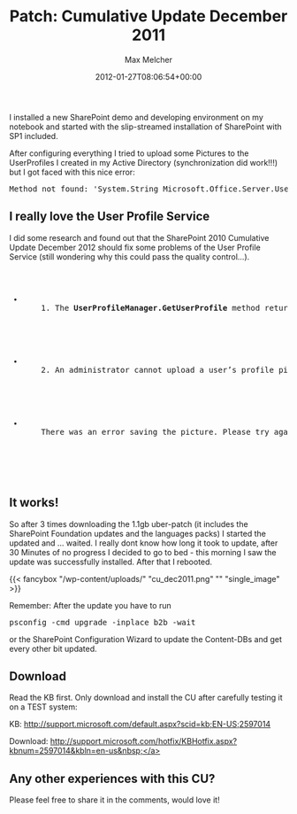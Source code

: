 ﻿---
title: 'Patch: Cumulative Update December 2011'
author: Max Melcher
aliases:
   - "/post/2012-01-27-patch-cumulative-update-december-2011/"
2012: "01"
type: post
date: 2012-01-27T08:06:54+00:00
url: /2012/01/patch-cumulative-update-december-2011/
aktt_notify_twitter:
  - 'yes'
aktt_tweeted:
  - "1"
yourls_shorturl:
  - http://melcher.it/s/n
categories:
  - SharePoint 2010

---
I installed a new SharePoint demo and developing environment on my notebook and started with the slip-streamed installation of SharePoint with SP1 included.

After configuring everything I tried to upload some Pictures to the UserProfiles I created in my Active Directory (synchronization did work!!!) but I got faced with this nice error:

<pre>Method not found: 'System.String Microsoft.Office.Server.UserProfiles.UserProfileGlobal.GetImportPhotoFolderName(System.Globalization.CultureInfo)'.</pre>

## 

## I really love the User Profile Service

I did some research and found out that the SharePoint 2010 Cumulative Update December 2012 should fix some problems of the User Profile Service (still wondering why this could pass the quality control&#8230;).

<pre><ul>
  <li>
    1. The&nbsp;<strong>UserProfileManager.GetUserProfile</strong>&nbsp;method returns incorrect user profiles in SharePoint Server 2010.
  </li>
  	
  
  <li>
    2. An administrator cannot upload a user’s profile picture to Central Administration in SharePoint Server 2010. Additionally, the administrator receives the following error message:
  </li>
  	
  
  <li>
    There was an error saving the picture. Please try again later.
  </li>
  
</ul>
</pre>

## It works!

So after 3 times downloading the 1.1gb uber-patch (it includes the SharePoint Foundation updates and the languages packs) I started the updated and &#8230; waited. I really dont know how long it took to update, after 30 Minutes of no progress I decided to go to bed - this morning I saw the update was successfully installed. After that I rebooted.

{{< fancybox "/wp-content/uploads/" "cu_dec2011.png" "" "single_image" >}}

Remember: After the update you have to run

<pre>psconfig -cmd upgrade -inplace b2b -wait</pre>

or the SharePoint Configuration Wizard to update the Content-DBs and get every other bit updated.

## 

## Download

Read the KB first. Only download and install the CU after carefully testing it on a TEST system:

KB:&nbsp;<a href="http://support.microsoft.com/default.aspx?scid=kb;EN-US;2597014" target="_blank">http://support.microsoft.com/default.aspx?scid=kb;EN-US;2597014</a>

Download:&nbsp;<a href="http://support.microsoft.com/hotfix/KBHotfix.aspx?kbnum=2597014&kbln=en-us" target="_blank">http://support.microsoft.com/hotfix/KBHotfix.aspx?kbnum=2597014&kbln=en-us&nbsp;</a>

## 

## Any other experiences with this CU?

Please feel free to share it in the comments, would love it!

 [1]: http://melcher.it/wp-content/uploads/cu_dec2011.png
